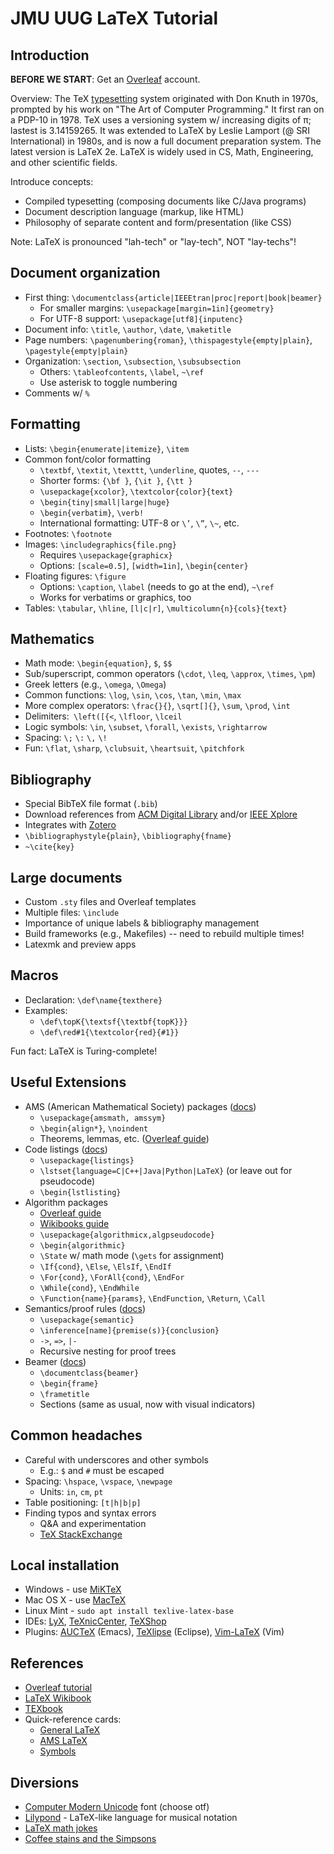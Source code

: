 # JMU UUG LaTeX Tutorial

## Introduction

**BEFORE WE START**: Get an [Overleaf](https://www.overleaf.com) account.

Overview: The TeX [typesetting](https://en.wikipedia.org/wiki/Typesetting)
system originated with Don Knuth in 1970s, prompted by his work on "The Art of
Computer Programming." It first ran on a PDP-10 in 1978. TeX uses a versioning
system w/ increasing digits of π; lastest is 3.14159265. It was extended to
LaTeX by Leslie Lamport (@ SRI International) in 1980s, and is now a full
document preparation system. The latest version is LaTeX 2e. LaTeX is widely
used in CS, Math, Engineering, and other scientific fields.

Introduce concepts:

 * Compiled typesetting (composing documents like C/Java programs)
 * Document description language (markup, like HTML)
 * Philosophy of separate content and form/presentation (like CSS)

Note: LaTeX is pronounced "lah-tech" or "lay-tech", NOT "lay-techs"!

## Document organization

* First thing: `\documentclass{article|IEEEtran|proc|report|book|beamer}`
   * For smaller margins: `\usepackage[margin=1in]{geometry}`
   * For UTF-8 support: `\usepackage[utf8]{inputenc}`
* Document info: `\title`, `\author`, `\date`, `\maketitle`
* Page numbers: `\pagenumbering{roman}`, `\thispagestyle{empty|plain}`, `\pagestyle{empty|plain}`
* Organization: `\section`, `\subsection`, `\subsubsection`
   * Others: `\tableofcontents`, `\label`, `~\ref`
   * Use asterisk to toggle numbering
* Comments w/ `%`

## Formatting

* Lists: `\begin{enumerate|itemize}`, `\item`
* Common font/color formatting
   * `\textbf`, `\textit`, `\texttt`, `\underline`, quotes, `--`, `---`
   * Shorter forms: `{\bf }`, `{\it }`, `{\tt }`
   * `\usepackage{xcolor}`, `\textcolor{color}{text}`
   * `\begin{tiny|small|large|huge}`
   * `\begin{verbatim}`, `\verb!`
   * International formatting: UTF-8 or `\’`, `\”`, `\~`, etc.
* Footnotes: `\footnote`
* Images: `\includegraphics{file.png}`
   * Requires `\usepackage{graphicx}`
   * Options: `[scale=0.5]`, `[width=1in]`, `\begin{center}`
* Floating figures: `\figure`
   * Options: `\caption`, `\label` (needs to go at the end), `~\ref`
   * Works for verbatims or graphics, too
* Tables: `\tabular`, `\hline`, `[l|c|r]`, `\multicolumn{n}{cols}{text}`

## Mathematics

* Math mode: `\begin{equation}`, `$`, `$$`
* Sub/superscript, common operators (`\cdot`, `\leq`, `\approx`, `\times`, `\pm`)
* Greek letters (e.g., `\omega`, `\Omega`)
* Common functions: `\log`, `\sin`, `\cos`, `\tan`, `\min`, `\max`
* More complex operators: `\frac{}{}`, `\sqrt[]{}`, `\sum`, `\prod`, `\int`
* Delimiters:` \left([{<`, `\lfloor`, `\lceil`
* Logic symbols: `\in`, `\subset`, `\forall`, `\exists`, `\rightarrow`
* Spacing:  `\;`  `\:`  `\,`  `\!`
* Fun: `\flat`, `\sharp`, `\clubsuit`, `\heartsuit`, `\pitchfork`

## Bibliography

* Special BibTeX file format (`.bib`)
* Download references from [ACM Digital Library](https://dl.acm.org) and/or [IEEE Xplore](http://ieeexplore.ieee.org)
* Integrates with [Zotero](https://www.zotero.org/)
* `\bibliographystyle{plain}`, `\bibliography{fname}`
* `~\cite{key}`

## Large documents

* Custom `.sty` files and Overleaf templates
* Multiple files: `\include`
* Importance of unique labels & bibliography management
* Build frameworks (e.g., Makefiles) -- need to rebuild multiple times!
* Latexmk and preview apps

## Macros

* Declaration: `\def\name{texthere}`
* Examples:
   * `\def\topK{\textsf{\textbf{topK}}}`
   * `\def\red#1{\textcolor{red}{#1}}`

Fun fact: LaTeX is Turing-complete!

## Useful Extensions

* AMS (American Mathematical Society) packages ([docs](http://mirrors.ctan.org/macros/latex/required/amsmath/amsmath.pdf))
   * `\usepackage{amsmath, amssym}`
   * `\begin{align*}`, `\noindent`
   * Theorems, lemmas, etc. ([Overleaf guide](https://www.overleaf.com/learn/latex/Theorems_and_proofs))
* Code listings ([docs](http://mirrors.ctan.org/macros/latex/contrib/listings/listings.pdf))
   * `\usepackage{listings}`
   * `\lstset{language=C|C++|Java|Python|LaTeX}` (or leave out for pseudocode)
   * `\begin{lstlisting}`
* Algorithm packages
   * [Overleaf guide](https://www.overleaf.com/learn/latex/algorithms)
   * [Wikibooks guide](https://en.wikibooks.org/wiki/LaTeX/Algorithms)
   * `\usepackage{algorithmicx,algpseudocode}`
   * `\begin{algorithmic}`
   * `\State` w/ math mode (`\gets` for assignment)
   * `\If{cond}`, `\Else`, `\ElsIf`, `\EndIf`
   * `\For{cond}`, `\ForAll{cond}`, `\EndFor`
   * `\While{cond}`, `\EndWhile`
   * `\Function{name}{params}`, `\EndFunction`, `\Return`, `\Call`
* Semantics/proof rules ([docs](http://mirrors.ctan.org/macros/latex/contrib/semantic/semantic.pdf))
   * `\usepackage{semantic}`
   * `\inference[name]{premise(s)}{conclusion}`
   * `->`, `=>`, `|-`
   * Recursive nesting for proof trees
* Beamer ([docs](http://mirrors.ctan.org/macros/latex/contrib/beamer/doc/beameruserguide.pdf))
   * `\documentclass{beamer}`
   * `\begin{frame}`
   * `\frametitle`
   * Sections (same as usual, now with visual indicators)

## Common headaches

* Careful with underscores and other symbols
   * E.g.: `$` and `#` must be escaped
* Spacing: `\hspace`, `\vspace`, `\newpage`
   * Units: `in`, `cm`, `pt`
* Table positioning: `[t|h|b|p]`
* Finding typos and syntax errors
   * Q&A and experimentation
   * [TeX StackExchange](http://tex.stackexchange.com)

## Local installation

* Windows - use [MiKTeX](https://miktex.org)
* Mac OS X - use [MacTeX](http://www.tug.org/mactex/)
* Linux Mint - `sudo apt install texlive-latex-base`
* IDEs: [LyX](https://www.lyx.org), [TeXnicCenter](http://www.texniccenter.org), [TeXShop](http://pages.uoregon.edu/koch/texshop/)
* Plugins: [AUCTeX](https://www.gnu.org/software/auctex/) (Emacs), [TeXlipse](http://texlipse.sourceforge.net) (Eclipse), [Vim-LaTeX](http://vim-latex.sourceforge.net) (Vim)

## References

* [Overleaf tutorial](https://www.overleaf.com/tutorial)
* [LaTeX Wikibook](https://en.wikibooks.org/wiki/LaTeX)
* [TEXbook](http://www.ctex.org/documents/shredder/src/texbook.pdf)
* Quick-reference cards:
   * [General LaTeX](http://wch.github.io/latexsheet/)
   * [AMS LaTeX](http://www.math.brown.edu/~jhs/ReferenceCards/LaTeXRefCard.v2.0.pdf)
   * [Symbols](http://webdocs.cs.ualberta.ca/~c603/latex/LaTeX_docs/Symbol_Source/latex_symbols.pdf)

## Diversions

* [Computer Modern Unicode](http://cm-unicode.sourceforge.net/download.html) font (choose otf)
* [Lilypond](http://www.lilypond.org/) - LaTeX-like language for musical notation
* [LaTeX math jokes](http://tex.stackexchange.com/questions/18326/latex-math-jokes)
* [Coffee stains and the Simpsons](http://divisbyzero.com/2010/07/13/coffee-stains-and-the-simpsons-in-your-latex-document/)


